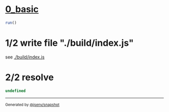 # [0_basic](../../node_import_normalzation.test.mjs#L17)

```js
run()
```

# 1/2 write file "./build/index.js"

see [./build/index.js](./build/index.js)

# 2/2 resolve

```js
undefined
```

---

<sub>
  Generated by <a href="https://github.com/jsenv/core/tree/main/packages/independent/snapshot">@jsenv/snapshot</a>
</sub>
